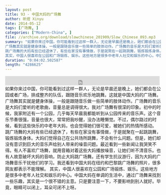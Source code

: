 ```yaml
---
layout: post
title: 93 - 中国大妈的广场舞
author: 昕煜 Xinyu
date: 2014-05-12
tags: [广场舞, ]
categories: ["Modern-China", ]
file: //archive.org/download/slowchinese_201909/Slow_Chinese_093.mp3
summary: "如果你来过中国，你可能看到过这样一群人，无论是早晨还是晚上，她们都会在公园或者广场，排成整齐的队伍，跟随音乐欢乐地跳舞。这就是中国大妈的广场舞。  
广场舞其实就是健身体操，一般是跟随音乐做一些简单的肢体动作。广场舞的音乐是大妈们爱听的老歌曲，音量总是调得很大。我对广场舞有很深的印象。初中的时候，我家附近有一个公园，几乎每天早晨我都能听到从公园传来的音乐声。这个音乐节奏很强，音量也很大，常常把我吵醒，没办法睡懒觉。不过，偶尔路过的时候，看到这些快乐的中老年大妈，也会觉得她们很可爱，被她们的热情所感动。  
跳广场舞的大妈有些已经退休了，有些在家没有事情做，于是就聚在一起跳跳舞，锻炼锻炼身体。大妈们觉得自己在公共场所跳舞，不会有什么问题。但是，她们却没有意识到巨大的音乐声给别人带来的噪音问题。最近看到一些新闻让我哭笑不得。有人不喜欢广场舞，就用音箱对着这些大妈播放噪音，让她们听不清音乐。也有人故意破坏大妈的音响，防止大妈跳广场舞。还有学生抗议游行，因为大妈的广场舞音乐干扰他们的学习。我还看到中国大妈在纽约和巴黎跳广场舞的照片，很多网友都表示不能理解。  
其实，中国人很喜欢在公园和广场锻炼、娱乐。这些地方是很多中老年人社交和娱乐的中心。中国大妈在单调的生活中，通过广场舞来找到一些乐趣，其实是一个很不错的主意。只是要注意一下，不要影响到别人就好。毕竟，眼睛可以闭上，耳朵可闭不上呀。"
duration: "0:04:02.502587"
length: "4286625"
---
```


<iframe src="https://archive.org/embed/slowchinese_201909/Slow_Chinese_093.mp3" width="500" height="30" frameborder="0" webkitallowfullscreen="true" mozallowfullscreen="true" allowfullscreen></iframe>
如果你来过中国，你可能看到过这样一群人，无论是早晨还是晚上，她们都会在公园或者广场，排成整齐的队伍，跟随音乐欢乐地跳舞。这就是中国大妈的广场舞。  
广场舞其实就是健身体操，一般是跟随音乐做一些简单的肢体动作。广场舞的音乐是大妈们爱听的老歌曲，音量总是调得很大。我对广场舞有很深的印象。初中的时候，我家附近有一个公园，几乎每天早晨我都能听到从公园传来的音乐声。这个音乐节奏很强，音量也很大，常常把我吵醒，没办法睡懒觉。不过，偶尔路过的时候，看到这些快乐的中老年大妈，也会觉得她们很可爱，被她们的热情所感动。  
跳广场舞的大妈有些已经退休了，有些在家没有事情做，于是就聚在一起跳跳舞，锻炼锻炼身体。大妈们觉得自己在公共场所跳舞，不会有什么问题。但是，她们却没有意识到巨大的音乐声给别人带来的噪音问题。最近看到一些新闻让我哭笑不得。有人不喜欢广场舞，就用音箱对着这些大妈播放噪音，让她们听不清音乐。也有人故意破坏大妈的音响，防止大妈跳广场舞。还有学生抗议游行，因为大妈的广场舞音乐干扰他们的学习。我还看到中国大妈在纽约和巴黎跳广场舞的照片，很多网友都表示不能理解。  
其实，中国人很喜欢在公园和广场锻炼、娱乐。这些地方是很多中老年人社交和娱乐的中心。中国大妈在单调的生活中，通过广场舞来找到一些乐趣，其实是一个很不错的主意。只是要注意一下，不要影响到别人就好。毕竟，眼睛可以闭上，耳朵可闭不上呀。